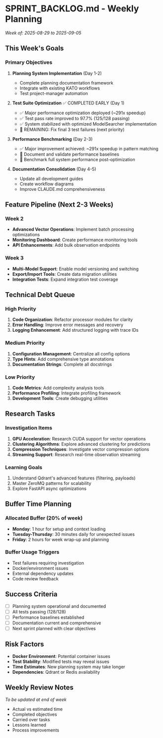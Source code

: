 # SPRINT_BACKLOG.md - Weekly Planning
*Week of: 2025-08-29 to 2025-09-05*

## This Week's Goals
### Primary Objectives
1. **Planning System Implementation** (Day 1-2)
   - Complete planning documentation framework
   - Integrate with existing KATO workflows
   - Test project-manager automation

2. **Test Suite Optimization** ✅ COMPLETED EARLY (Day 1)
   - ✅ Major performance optimization deployed (~291x speedup)
   - ✅ Test pass rate improved to 97.7% (125/128 passing)
   - ✅ System stabilized with optimized ModelSearcher implementation
   - 🔄 REMAINING: Fix final 3 test failures (next priority)

3. **Performance Benchmarking** (Day 2-3)
   - ✅ Major improvement achieved: ~291x speedup in pattern matching
   - 🔄 Document and validate performance baselines
   - 🔄 Benchmark full system performance post-optimization

4. **Documentation Consolidation** (Day 4-5)
   - Update all development guides
   - Create workflow diagrams
   - Improve CLAUDE.md comprehensiveness

## Feature Pipeline (Next 2-3 Weeks)
### Week 2
- **Advanced Vector Operations**: Implement batch processing optimizations
- **Monitoring Dashboard**: Create performance monitoring tools
- **API Enhancements**: Add bulk observation endpoints

### Week 3
- **Multi-Model Support**: Enable model versioning and switching
- **Export/Import Tools**: Create data migration utilities
- **Integration Tests**: Expand integration test coverage

## Technical Debt Queue
### High Priority
1. **Code Organization**: Refactor processor modules for clarity
2. **Error Handling**: Improve error messages and recovery
3. **Logging Enhancement**: Add structured logging with trace IDs

### Medium Priority
1. **Configuration Management**: Centralize all config options
2. **Type Hints**: Add comprehensive type annotations
3. **Documentation Strings**: Complete all docstrings

### Low Priority
1. **Code Metrics**: Add complexity analysis tools
2. **Performance Profiling**: Integrate profiling framework
3. **Development Tools**: Create debugging utilities

## Research Tasks
### Investigation Items
1. **GPU Acceleration**: Research CUDA support for vector operations
2. **Clustering Algorithms**: Explore advanced clustering for predictions
3. **Compression Techniques**: Investigate vector compression options
4. **Streaming Support**: Research real-time observation streaming

### Learning Goals
1. Understand Qdrant's advanced features (filtering, payloads)
2. Master ZeroMQ patterns for scalability
3. Explore FastAPI async optimizations

## Buffer Time Planning
### Allocated Buffer (20% of week)
- **Monday**: 1 hour for setup and context loading
- **Tuesday-Thursday**: 30 minutes daily for unexpected issues
- **Friday**: 2 hours for week wrap-up and planning

### Buffer Usage Triggers
- Test failures requiring investigation
- Docker/environment issues
- External dependency updates
- Code review feedback

## Success Criteria
- [ ] Planning system operational and documented
- [ ] All tests passing (128/128)
- [ ] Performance baselines established
- [ ] Documentation current and comprehensive
- [ ] Next sprint planned with clear objectives

## Risk Factors
- **Docker Environment**: Potential container issues
- **Test Stability**: Modified tests may reveal issues
- **Time Estimates**: New planning system may take longer
- **Dependencies**: Qdrant or Redis availability

## Weekly Review Notes
*To be updated at end of week*
- Actual vs estimated time
- Completed objectives
- Carried over tasks
- Lessons learned
- Process improvements